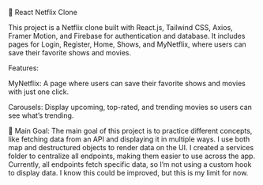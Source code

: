 🎥 React Netflix Clone

This project is a Netflix clone built with React.js, Tailwind CSS, Axios, Framer Motion, and Firebase for authentication and database. It includes pages for Login, Register, Home, Shows, and MyNetflix, where users can save their favorite shows and movies.

Features:

MyNetflix: A page where users can save their favorite shows and movies with just one click.

Carousels: Display upcoming, top-rated, and trending movies so users can see what’s trending.

🧠 Main Goal:
The main goal of this project is to practice different concepts, like fetching data from an API and displaying it in multiple ways. I use both map and destructured objects to render data on the UI. I created a services folder to centralize all endpoints, making them easier to use across the app. Currently, all endpoints fetch specific data, so I’m not using a custom hook to display data. I know this could be improved, but this is my limit for now.